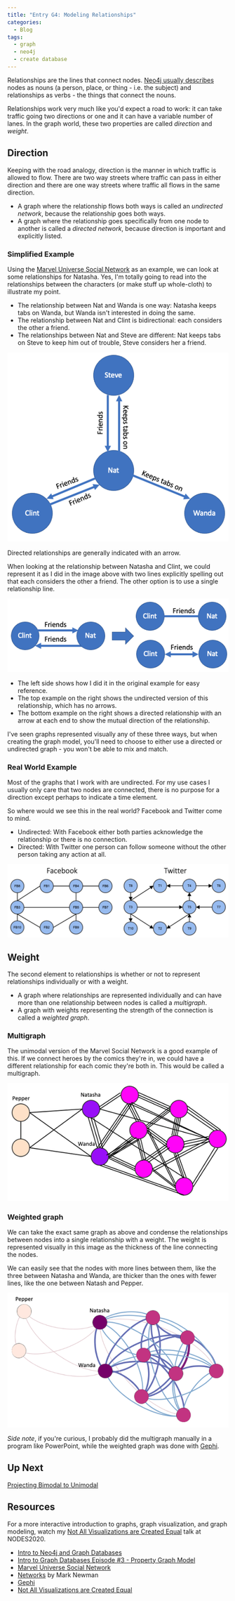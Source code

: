 ```yaml
---
title: "Entry G4: Modeling Relationships"
categories:
  - Blog
tags:
  - graph
  - neo4j
  - create database
---
```


Relationships are the lines that connect nodes. [Neo4j usually describes](https://www.slideshare.net/neo4j/intro-to-neo4j-and-graph-databases) nodes as nouns (a person, place, or thing - i.e. the subject) and relationships as verbs - the things that connect the nouns.

Relationships work very much like you'd expect a road to work: it can take traffic going two directions or one and it can have a variable number of lanes. In the graph world, these two properties are called *direction* and *weight*.

## Direction

Keeping with the road analogy, direction is the manner in which traffic is allowed to flow. There are two way streets where traffic can pass in either direction and there are one way streets where traffic all flows in the same direction.

- A graph where the relationship flows both ways is called an *undirected network*, because the relationship goes both ways.
- A graph where the relationship goes specifically from one node to another is called a *directed network*, because direction is important and explicitly listed.

### Simplified Example

Using the [Marvel Universe Social Network](https://www.kaggle.com/csanhueza/the-marvel-universe-social-network) as an example, we can look at some relationships for Natasha. Yes, I'm totally going to read into the relationships between the characters (or make stuff up whole-cloth) to illustrate my point.

- The relationship between Nat and Wanda is one way: Natasha keeps tabs on Wanda, but Wanda isn't interested in doing the same.
- The relationship between Nat and Clint is bidirectional: each considers the other a friend. 
- The relationships between Nat and Steve are different: Nat keeps tabs on Steve to keep him out of trouble, Steve considers her a friend.

<img src='https://github.com/julielinx/datascience_diaries/blob/master/graph/images/rel_direction.png?raw=true'>

Directed relationships are generally indicated with an arrow.

When looking at the relationship between Natasha and Clint, we could represent it as I did in the image above with two lines explicitly spelling out that each considers the other a friend. The other option is to use a single relationship line.

<img src='https://github.com/julielinx/datascience_diaries/blob/master/graph/images/rel_directed.png?raw=true'>

- The left side shows how I did it in the original example for easy reference.
- The top example on the right shows the undirected version of this relationship, which has no arrows.
- The bottom example on the right shows a directed relationship with an arrow at each end to show the mutual direction of the relationship.

I've seen graphs represented visually any of these three ways, but when creating the graph model, you'll need to choose to either use a directed or undirected graph - you won't be able to mix and match.

### Real World Example

Most of the graphs that I work with are undirected. For my use cases I usually only care that two nodes are connected, there is no purpose for a direction except perhaps to indicate a time element.

So where would we see this in the real world? Facebook and Twitter come to mind.

- Undirected: With Facebook either both parties acknowledge the relationship or there is no connection.
- Directed: With Twitter one person can follow someone without the other person taking any action at all.

<img src='https://github.com/julielinx/datascience_diaries/blob/master/graph/images/directed_vs_undirected.png?raw=true'>

## Weight

The second element to relationships is whether or not to represent relationships individually or with a weight.

- A graph where relationships are represented individually and can have more than one relationship between nodes is called a *multigraph*.
- A graph with weights representing the strength of the connection is called a *weighted graph*.

### Multigraph

The unimodal version of the Marvel Social Network is a good example of this. If we connect heroes by the comics they're in, we could have a different relationship for each comic they're both in. This would be called a multigraph.

<img src='https://github.com/julielinx/datascience_diaries/blob/master/graph/images/weight_multigraph.png?raw=true'>

### Weighted graph

We can take the exact same graph as above and condense the relationships between nodes into a single relationship with a weight. The weight is represented visually in this image as the thickness of the line connecting the nodes.

We can easily see that the nodes with more lines between them, like the three between Natasha and Wanda, are thicker than the ones with fewer lines, like the one between Natash and Pepper.

<img src='https://github.com/julielinx/datascience_diaries/blob/master/graph/images/weight_weighted.png?raw=true'>

*Side note*, if you're curious, I probably did the multigraph manually in a program like PowerPoint, while the weighted graph was done with [Gephi](https://gephi.org/).

## Up Next

[Projecting Bimodal to Unimodal](https://julielinx.github.io/blog/g05_project_bimodal/)

## Resources

For a more interactive introduction to graphs, graph visualization, and graph modeling, watch my [Not All Visualizations are Created Equal](https://neo4j.com/videos/24-not-all-visualizations-are-created-equal/) talk at NODES2020.

- [Intro to Neo4j and Graph Databases](https://www.slideshare.net/neo4j/intro-to-neo4j-and-graph-databases)
- [Intro to Graph Databases Episode #3 - Property Graph Model](https://www.youtube.com/watch?v=NH6WoJHN4UA)
- [Marvel Universe Social Network](https://www.kaggle.com/csanhueza/the-marvel-universe-social-network)
- [Networks](https://www.amazon.com/Networks-Mark-Newman/dp/0198805098) by Mark Newman
- [Gephi](https://gephi.org/)
- [Not All Visualizations are Created Equal](https://neo4j.com/videos/24-not-all-visualizations-are-created-equal/)